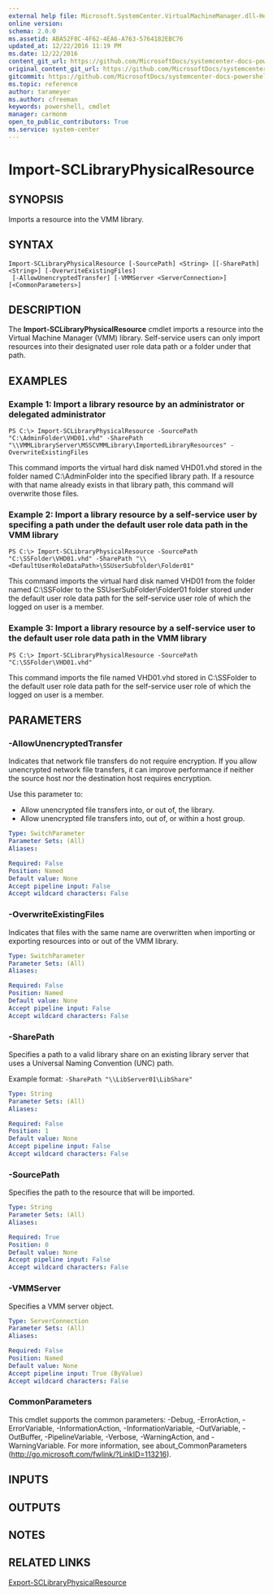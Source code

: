 ```yaml
---
external help file: Microsoft.SystemCenter.VirtualMachineManager.dll-Help.xml
online version: 
schema: 2.0.0
ms.assetid: ABA52F8C-4F62-4EA6-A763-5764182EBC76
updated_at: 12/22/2016 11:19 PM
ms.date: 12/22/2016
content_git_url: https://github.com/MicrosoftDocs/systemcenter-docs-powershell/blob/live/systemcenter-cmdlets/SystemCenter2016/VirtualMachineManager/vlatest/Import-SCLibraryPhysicalResource.md
original_content_git_url: https://github.com/MicrosoftDocs/systemcenter-docs-powershell/blob/live/systemcenter-cmdlets/SystemCenter2016/VirtualMachineManager/vlatest/Import-SCLibraryPhysicalResource.md
gitcommit: https://github.com/MicrosoftDocs/systemcenter-docs-powershell/blob/d74e247404a4c865a6c8da735e1b4d296bcb074e/systemcenter-cmdlets/SystemCenter2016/VirtualMachineManager/vlatest/Import-SCLibraryPhysicalResource.md
ms.topic: reference
author: tarameyer
ms.author: cfreeman
keywords: powershell, cmdlet
manager: carmonm
open_to_public_contributors: True
ms.service: system-center
---
```


# Import-SCLibraryPhysicalResource

## SYNOPSIS
Imports a resource into the VMM library.

## SYNTAX

```
Import-SCLibraryPhysicalResource [-SourcePath] <String> [[-SharePath] <String>] [-OverwriteExistingFiles]
 [-AllowUnencryptedTransfer] [-VMMServer <ServerConnection>] [<CommonParameters>]
```

## DESCRIPTION
The **Import-SCLibraryPhysicalResource** cmdlet imports a resource into the Virtual Machine Manager (VMM) library.
Self-service users can only import resources into their designated user role data path or a folder under that path.

## EXAMPLES

### Example 1: Import a library resource by an administrator or delegated administrator
```
PS C:\> Import-SCLibraryPhysicalResource -SourcePath "C:\AdminFolder\VHD01.vhd" -SharePath "\\VMMLibraryServer\MSSCVMMLibrary\ImportedLibraryResources" -OverwriteExistingFiles
```

This command imports the virtual hard disk named VHD01.vhd stored in the folder named C:\AdminFolder into the specified library path.
If a resource with that name already exists in that library path, this command will overwrite those files.

### Example 2: Import a library resource by a self-service user by specifing a path under the default user role data path in the VMM library
```
PS C:\> Import-SCLibraryPhysicalResource -SourcePath "C:\SSFolder\VHD01.vhd" -SharePath "\\<DefaultUserRoleDataPath>\SSUserSubfolder\Folder01"
```

This command imports the virtual hard disk named VHD01 from the folder named C:\SSFolder to the SSUserSubFolder\Folder01 folder stored under the default user role data path for the self-service user role of which the logged on user is a member.

### Example 3: Import a library resource by a self-service user to the default user role data path in the VMM library
```
PS C:\> Import-SCLibraryPhysicalResource -SourcePath "C:\SSFolder\VHD01.vhd"
```

This command imports the file named VHD01.vhd stored in C:\SSFolder to the default user role data path for the self-service user role of which the logged on user is a member.

## PARAMETERS

### -AllowUnencryptedTransfer
Indicates that network file transfers do not require encryption.
If you allow unencrypted network file transfers, it can improve performance if neither the source host nor the destination host requires encryption.

Use this parameter to: 

- Allow unencrypted file transfers into, or out of, the library. 
- Allow unencrypted file transfers into, out of, or within a host group.

```yaml
Type: SwitchParameter
Parameter Sets: (All)
Aliases: 

Required: False
Position: Named
Default value: None
Accept pipeline input: False
Accept wildcard characters: False
```

### -OverwriteExistingFiles
Indicates that files with the same name are overwritten when importing or exporting resources into or out of the VMM library.

```yaml
Type: SwitchParameter
Parameter Sets: (All)
Aliases: 

Required: False
Position: Named
Default value: None
Accept pipeline input: False
Accept wildcard characters: False
```

### -SharePath
Specifies a path to a valid library share on an existing library server that uses a Universal Naming Convention (UNC) path. 



Example format: `-SharePath "\\LibServer01\LibShare"`

```yaml
Type: String
Parameter Sets: (All)
Aliases: 

Required: False
Position: 1
Default value: None
Accept pipeline input: False
Accept wildcard characters: False
```

### -SourcePath
Specifies the path to the resource that will be imported.

```yaml
Type: String
Parameter Sets: (All)
Aliases: 

Required: True
Position: 0
Default value: None
Accept pipeline input: False
Accept wildcard characters: False
```

### -VMMServer
Specifies a VMM server object.

```yaml
Type: ServerConnection
Parameter Sets: (All)
Aliases: 

Required: False
Position: Named
Default value: None
Accept pipeline input: True (ByValue)
Accept wildcard characters: False
```

### CommonParameters
This cmdlet supports the common parameters: -Debug, -ErrorAction, -ErrorVariable, -InformationAction, -InformationVariable, -OutVariable, -OutBuffer, -PipelineVariable, -Verbose, -WarningAction, and -WarningVariable. For more information, see about_CommonParameters (http://go.microsoft.com/fwlink/?LinkID=113216).

## INPUTS

## OUTPUTS

## NOTES

## RELATED LINKS

[Export-SCLibraryPhysicalResource](xref:SystemCenter2016/VirtualMachineManager/vlatest/Export-SCLibraryPhysicalResource.md)

